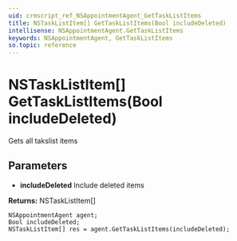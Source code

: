 ```yaml
---
uid: crmscript_ref_NSAppointmentAgent_GetTaskListItems
title: NSTaskListItem[] GetTaskListItems(Bool includeDeleted)
intellisense: NSAppointmentAgent.GetTaskListItems
keywords: NSAppointmentAgent, GetTaskListItems
so.topic: reference
---
```


# NSTaskListItem[] GetTaskListItems(Bool includeDeleted)

Gets all takslist items

## Parameters

* **includeDeleted** Include deleted items

**Returns:** NSTaskListItem[]

```crmscript
NSAppointmentAgent agent;
Bool includeDeleted;
NSTaskListItem[] res = agent.GetTaskListItems(includeDeleted);
```

